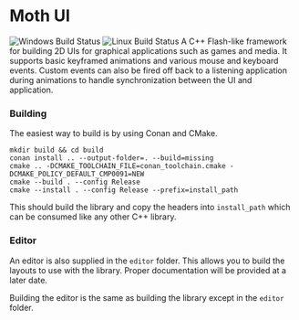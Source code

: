 # Moth UI
![Windows Build Status](https://github.com/instinkt900/moth_ui/actions/workflows/cmake-build-lib-win.yml/badge.svg) 
![Linux Build Status](https://github.com/instinkt900/moth_ui/actions/workflows/cmake-build-lib-linux.yml/badge.svg)
A C++ Flash-like framework for building 2D UIs for graphical applications such as games and media. It supports basic keyframed animations and various mouse and keyboard events. Custom events can also be fired off back to a listening application during animations to handle synchronization between the UI and application.

### Building
The easiest way to build is by using Conan and CMake.
```
mkdir build && cd build
conan install .. --output-folder=. --build=missing
cmake .. -DCMAKE_TOOLCHAIN_FILE=conan_toolchain.cmake -DCMAKE_POLICY_DEFAULT_CMP0091=NEW
cmake --build . --config Release
cmake --install . --config Release --prefix=install_path
```
This should build the library and copy the headers into `install_path` which can be consumed like any other C++ library.

### Editor
An editor is also supplied in the `editor` folder. This allows you to build the layouts to use with the library. Proper documentation will be provided at a later date.

Building the editor is the same as building the library except in the `editor` folder.
